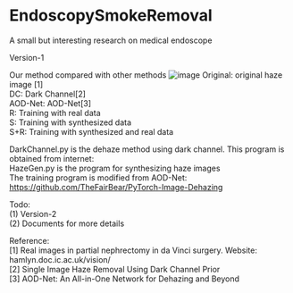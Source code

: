 # EndoscopySmokeRemoval  
 A small but interesting research on medical endoscope
 
 Version-1
 
 Our method compared with other methods
![image](https://github.com/ColaBreadQAQ/EndoscopySmokeRemoval/blob/master/example/example.gif)
 Original: original haze image [1]   
 DC: Dark Channel[2]  
 AOD-Net: AOD-Net[3]  
 R: Training with real data  
 S: Training with synthesized data  
 S+R: Training with synthesized and real data  
 
 DarkChannel.py is the dehaze method using dark channel.  This program is obtained from internet:  
 HazeGen.py is the program for synthesizing haze images  
 The training program is modified from AOD-Net: https://github.com/TheFairBear/PyTorch-Image-Dehazing
 
 Todo:    
 (1) Version-2   
 (2) Documents for more details
 

 Reference:  
 [1] Real images in partial nephrectomy in da Vinci surgery. Website: hamlyn.doc.ic.ac.uk/vision/  
 [2] Single Image Haze Removal Using Dark Channel Prior  
 [3] AOD-Net: An All-in-One Network for Dehazing and Beyond  

 
